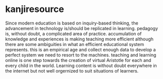 # kanjiresource
Since modern education is based on inquiry-based thinking, the advancement in technology is/should be replicated in learning. pedagogy is, without doubt, a complicated area of practice. accumulation of knowledge and experiences is making teaching more efficient although there are some ambiguities in what an efficient educational system represents. this is an empirical age and collect enough data to develop a perfect system we need to resort to the machines. teaching and learning online is one step towards the creation of virtual Aristotle for each and every child in the world. Learning content is without doubt everywhere in the internet but not well orgernized to suit situations of learners.
